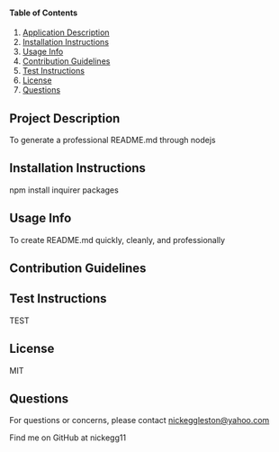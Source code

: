 #### Table of Contents
 1. [Application Description](#application-description)
 2. [Installation Instructions](#installation-instructions)
 3. [Usage Info](#usage-info)
 4. [Contribution Guidelines](#contribution-guidelines)
 5. [Test Instructions](#test-instructions)
 6. [License](#license)
 7. [Questions](#questions)

 ## Project Description
  To generate a professional README.md through nodejs

 ## Installation Instructions
  npm install inquirer packages

 ## Usage Info
  To create README.md quickly, cleanly, and professionally

 ## Contribution Guidelines
  
 
 ## Test Instructions
  TEST

 ## License
  MIT

 ## Questions
  For questions or concerns, please contact nickeggleston@yahoo.com

  Find me on GitHub at nickegg11